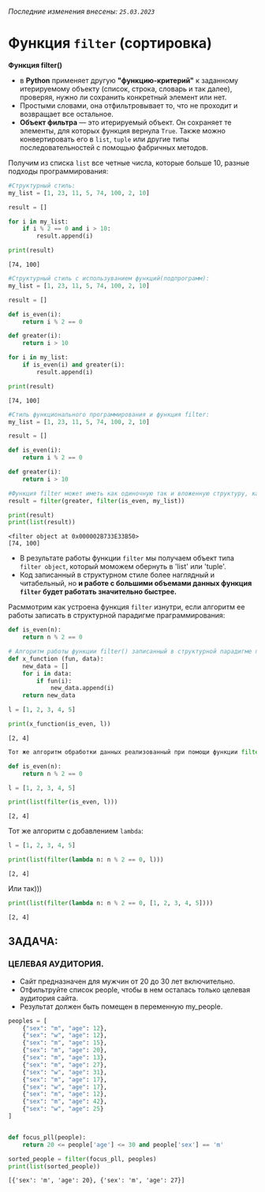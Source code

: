 *Последние изменения внесены: `25.03.2023`*



# Функция  `filter` (сортировка)

**Функция filter()**
* в **Python** применяет другую **"функцию-критерий"** к заданному итерируемому объекту (список, строка, словарь и так далее), проверяя, нужно ли сохранить конкретный элемент или нет. 
* Простыми словами, она отфильтровывает то, что не проходит и возвращает все остальное.
* **Объект фильтра** — это итерируемый объект. Он сохраняет те элементы, для которых функция вернула `True`. Также можно конвертировать его в `list`, `tuple` или другие типы последовательностей с помощью фабричных методов. 

Получим из списка `list` все четные числа, которые больше 10, разные подходы программирования:


```python
#Структурный стиль:
my_list = [1, 23, 11, 5, 74, 100, 2, 10]

result = []

for i in my_list:
    if i % 2 == 0 and i > 10:
        result.append(i)

print(result)
```

    [74, 100]
    


```python
#Структурный стиль c используванием функций(подпрограмм):
my_list = [1, 23, 11, 5, 74, 100, 2, 10]

result = []

def is_even(i):
    return i % 2 == 0

def greater(i):
    return i > 10

for i in my_list:
    if is_even(i) and greater(i):
        result.append(i)

print(result)
```

    [74, 100]
    


```python
#Стиль функционального программирования и функция filter:
my_list = [1, 23, 11, 5, 74, 100, 2, 10]

result = []

def is_even(i):
    return i % 2 == 0

def greater(i):
    return i > 10

#Функция filter может иметь как одиночную так и вложенную структуру, как в нашем примере:
result = filter(greater, filter(is_even, my_list))

print(result)
print(list(result))
```

    <filter object at 0x000002B733E33B50>
    [74, 100]
    

* В результате работы функции `filter` мы получаем объект типа `filter object`, который моможем обернуть в 'list' или 'tuple'.
* Код записанный в структурном стиле более наглядный и читабельный, но **и работе с большими объемами данных функция `filter` будет работать значительно быстрее.**

Расммотрим как устроена функция `filter` изнутри, если алгоритм ее работы записать в структурной парадигме праграммирования:


```python
def is_even(n):
    return n % 2 == 0

# Алгоритм работы функции filter() записанный в структурной парадигме программирования:
def x_function (fun, data):
    new_data = []
    for i in data:
        if fun(i):
            new_data.append(i)
    return new_data

l = [1, 2, 3, 4, 5]

print(x_function(is_even, l))
```

    [2, 4]
    


```python
Тот же алгоритм обработки данных реализованный при помощи функции filter():
```


```python
def is_even(n):
    return n % 2 == 0

l = [1, 2, 3, 4, 5]

print(list(filter(is_even, l)))
```

    [2, 4]
    

Тот же алгоритм с добавлением `lambda`:


```python
l = [1, 2, 3, 4, 5]

print(list(filter(lambda n: n % 2 == 0, l)))
```

    [2, 4]
    

Или так)))


```python
print(list(filter(lambda n: n % 2 == 0, [1, 2, 3, 4, 5])))
```

    [2, 4]
    

## ЗАДАЧА:
### ЦЕЛЕВАЯ АУДИТОРИЯ.
* Сайт предназначен для мужчин от 20 до 30 лет включительно. 
* Отфильтруйте список people, чтобы в нем осталась только целевая аудитория сайта.
* Результат должен быть помещен в переменную my_people.


```python
peoples = [
    {"sex": "m", "age": 12},
    {"sex": "w", "age": 12},
    {"sex": "m", "age": 15},
    {"sex": "m", "age": 20},
    {"sex": "m", "age": 13},
    {"sex": "m", "age": 27},
    {"sex": "w", "age": 31},
    {"sex": "m", "age": 17},
    {"sex": "w", "age": 17},
    {"sex": "m", "age": 12},
    {"sex": "m", "age": 42},
    {"sex": "w", "age": 25}
]


def focus_pll(people):
    return 20 <= people['age'] <= 30 and people['sex'] == 'm'

sorted_people = filter(focus_pll, peoples)
print(list(sorted_people))

```

    [{'sex': 'm', 'age': 20}, {'sex': 'm', 'age': 27}]
    


